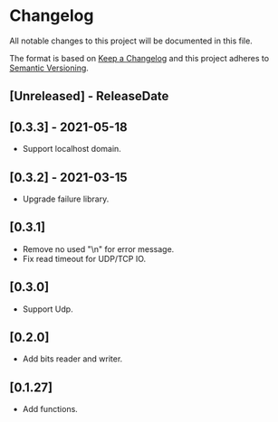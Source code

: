 # Changelog

All notable changes to this project will be documented in this file.

The format is based on [Keep a Changelog](http://keepachangelog.com/)
and this project adheres to [Semantic Versioning](http://semver.org/).

<!-- next-header -->

## [Unreleased] - ReleaseDate

## [0.3.3] - 2021-05-18
- Support localhost domain.

## [0.3.2] - 2021-03-15
- Upgrade failure library.

## [0.3.1]
- Remove no used "\n" for error message.
- Fix read timeout for UDP/TCP IO.
  
## [0.3.0]
- Support Udp.

## [0.2.0]
- Add bits reader and writer.

## [0.1.27]
- Add functions.









